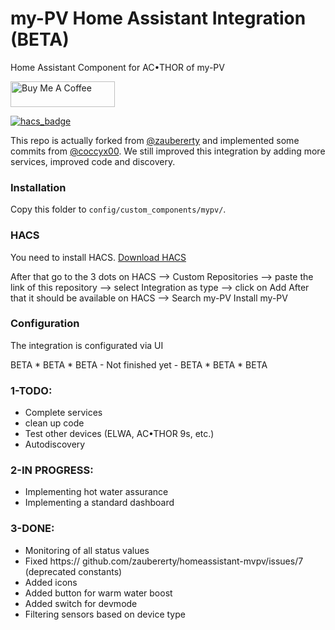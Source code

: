 # my-PV Home Assistant Integration (BETA)

Home Assistant Component for AC•THOR of my-PV

<a href="https://buymeacoffee.com/melik787" target="_blank"><img height="41px" width="167px" src="https://cdn.buymeacoffee.com/buttons/default-blue.png" alt="Buy Me A Coffee"></a>

[![hacs_badge](https://img.shields.io/badge/HACS-Custom-orange.svg?style=for-the-badge)](https://github.com/custom-components/hacs)

This repo is actually forked from <a href="https://github.com/zaubererty/homeassistant-mvpv" target="_blank">@zaubererty</a> and implemented some commits from <a href="https://github.com/coccyx00/homeassistant-mvpv" target="_blank">@coccyx00</a>. We still improved this integration by adding more services, improved code and discovery. 

### Installation

Copy this folder to `config/custom_components/mypv/`.

### HACS
You need to install HACS. <a href="https://hacs.xyz/docs/setup/download/" target="_blank">Download HACS</a>

After that go to the 3 dots on HACS --> Custom Repositories --> paste the link of this repository --> select Integration as type --> click on Add
After that it should be available on HACS --> Search my-PV
Install my-PV 

### Configuration

The integration is configurated via UI

BETA * BETA * BETA - Not finished yet - BETA * BETA * BETA

### 1-TODO:
- Complete services
- clean up code
- Test other devices (ELWA, AC•THOR 9s, etc.)
- Autodiscovery

### 2-IN PROGRESS:
-  Implementing hot water assurance
-  Implementing a standard dashboard

### 3-DONE:
- Monitoring of all status values
- Fixed https:// github.com/zaubererty/homeassistant-mvpv/issues/7 (deprecated constants)
- Added icons
- Added button for warm water boost
- Added switch for devmode
- Filtering sensors based on device type